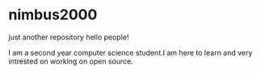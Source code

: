 # nimbus2000
just another repository
hello people!

I am a second year computer science student.I am here to learn and very intrested on working on open source.
